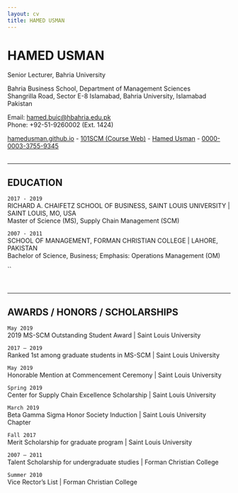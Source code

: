 ```yaml
---
layout: cv
title: HAMED USMAN
---
```

# HAMED USMAN
Senior Lecturer, Bahria University

Bahria Business School, Department of Management Sciences<br/>
Shangrilla Road, Sector E-8 Islamabad, Bahria University, Islamabad Pakistan<br/>

Email: <a href="mailto:hamed.buic@hbahria.edu.pk">hamed.buic@hbahria.edu.pk</a><br/>
Phone: +92-51-9260002 (Ext. 1424)

<div id="webaddress">
  <a href="https://hamedusman.github.io"><i class="fas fa-home"></i> hamedusman.github.io</a> - 
  <a href="http://101scm.github.io"><i class="fas fa-users"></i>101SCM (Course Web)</a> -
  <a href="https://github.com/hamedusman"><i class="fab fa-github"></i> Hamed Usman</a> - 
  <a href="https://orcid.org/0000-0003-3755-9345"><i class="ai ai-orcid"></i> 0000-0003-3755-9345</a>
</div>


<br/>

---


## EDUCATION

`2017 - 2019`<br/>
RICHARD A. CHAIFETZ SCHOOL OF BUSINESS, SAINT LOUIS UNIVERSITY | SAINT LOUIS, MO, USA<br/>
Master of Science (MS), Supply Chain Management (SCM)

`2007 - 2011`<br/>
SCHOOL OF MANAGEMENT, FORMAN CHRISTIAN COLLEGE | LAHORE, PAKISTAN<br/>
Bachelor of Science, Business; Emphasis: Operations Management (OM)

``

<br/>

---


## AWARDS / HONORS / SCHOLARSHIPS
`May 2019`<br/>
2019 MS-SCM Outstanding Student Award | Saint Louis University

`2017 – 2019`<br/>
Ranked 1st among graduate students in MS-SCM | Saint Louis University

`May 2019`<br/>
Honorable Mention at Commencement Ceremony | Saint Louis University

`Spring 2019`<br/>
Center for Supply Chain Excellence Scholarship | Saint Louis University

`March 2019`<br/>
Beta Gamma Sigma Honor Society Induction | Saint Louis University Chapter

`Fall 2017`<br/>
Merit Scholarship for graduate program | Saint Louis University

`2007 – 2011`<br/>
Talent Scholarship for undergraduate studies | Forman Christian College

`Summer 2010`<br/>
Vice Rector’s List | Forman Christian College
